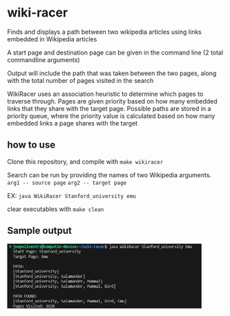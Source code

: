 # wiki-racer
Finds and displays a path between two wikipedia articles using links embedded in Wikipedia articles

A start page and destination page can be given in the command line (2 total commandline arguments)

Output will include the path that was taken between the two pages, along with the total number of pages visited in the search

WikiRacer uses an association heuristic to determine which pages to traverse through. Pages are given priority based on how many embedded links that they share with the target page. Possible paths are stored in a priority queue, where the priority value is calculated based on how many embedded links a page shares with the target

## how to use
Clone this repository, and compile with ```make wikiracer```

Search can be run by providing the names of two Wikipedia arguments. ```arg1 -- source page``` ```arg2 -- target page```

EX: ```java WikiRacer Stanford_university emu```

clear executables with ```make clean```

## Sample output

<img src="sample_output.png" alt="output" width="450" height="150">
